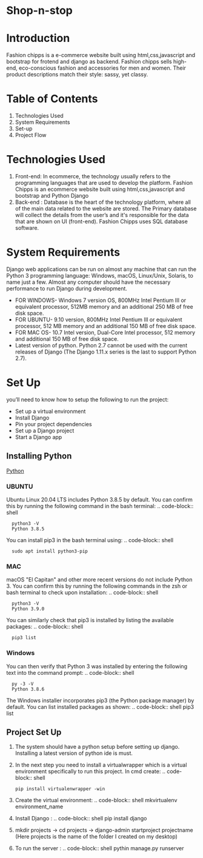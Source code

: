 # Shop-n-stop
# Introduction 

Fashion chipps is a e-commerce website built using html,css,javascript and bootstrap for frotend and django as backend. Fashion chipps sells high-end, eco-conscious fashion and accessories for men and women. Their product descriptions match their style: sassy, yet classy.

# Table of Contents
1) Technologies Used
2) System Requirements
3) Set-up
4) Project Flow 

# Technologies Used 
1) Front-end: In ecommerce, the technology usually refers to the programming languages that are used to develop the platform. Fashion Chipps is an ecommerce website built using html,css,javascript and bootstrap and Python Django
2) Back-end : Database is the heart of the technology platform, where all of the main data related to the website are stored. The Primary database will collect the details from the user’s and it's responsible for the data that are shown on UI (front-end). Fashion Chipps uses SQL database software.

# System Requirements
Django web applications can be run on almost any machine that can run the Python 3 programming language: Windows, macOS, Linux/Unix, Solaris, to name just a few. Almost any computer should have the necessary performance to run Django during development.
- FOR WINDOWS- Windows 7 version OS, 800MHz Intel Pentium III or equivalent processor, 512MB memory and an additional 250 MB of free disk space.
- FOR UBUNTU- 9.10 version, 800MHz Intel Pentium III or equivalent processor, 512 MB memory and an additional 150 MB of free disk space.
- FOR MAC OS- 10.7 Intel version, Dual-Core Intel processor, 512 memory and additional 150 MB of free disk space.
- Latest version of python. Python 2.7 cannot be used with the current releases of Django (The Django 1.11.x series is the last to support Python 2.7).

# Set Up
you’ll need to know how to setup the following to run the project:

- Set up a virtual environment
- Install Django
- Pin your project dependencies
- Set up a Django project
- Start a Django app


## Installing Python 
[Python](https://www.python.org/downloads/)

### UBUNTU
Ubuntu Linux 20.04 LTS includes Python 3.8.5 by default. You can confirm this by running the following command in the bash terminal:
 .. code-block:: shell

      python3 -V
      Python 3.8.5
You can install pip3 in the bash terminal using:
 .. code-block:: shell
      
      sudo apt install python3-pip
### MAC
macOS "El Capitan" and other more recent versions do not include Python 3. You can confirm this by running the following commands in the zsh or bash terminal to check upon installation:
 .. code-block:: shell
      
      python3 -V
      Python 3.9.0
      
You can similarly check that pip3 is installed by listing the available packages:
 .. code-block:: shell
 
      pip3 list
      
### Windows 
You can then verify that Python 3 was installed by entering the following text into the command prompt:
  .. code-block:: shell

      py -3 -V
      Python 3.8.6
    
The Windows installer incorporates pip3 (the Python package manager) by default. You can list installed packages as shown:
  .. code-block:: shell
      pip3 list
    

## Project Set Up 
1) The system should have a python setup before setting up django. Installing a latest version of python ide is must.
2) In the next step you need to install a virtualwrapper which is a virtual environment specifically to run this project. 
In cmd create: 
  .. code-block:: shell

       pip install virtualenwrapper -win
     
4) Create the virtual environment:
  .. code-block:: shell
       mkvirtualenv environment_name
6) Install Django :
  .. code-block:: shell
       pip install django
8) mkdir projects -> cd projects -> django-admin startproject projectname (Here projects is the name of the folder I created on my desktop)
9) To run  the server :
  .. code-block:: shell
       pythin manage.py runserver
